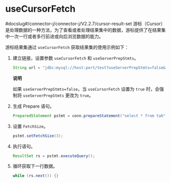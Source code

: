 useCursorFetch 
===================================
#docslug#/connector-j/connector-j/V2.2.7/cursor-result-set
游标（Cursor）是处理数据的一种方法，为了查看或者处理结果集中的数据，游标提供了在结果集中一次一行或者多行前进或向后浏览数据的能力。

游标结果集通过 `useCursorFetch` 获取结果集的使用示例如下：

1. 建立链接，设置参数 `useCursorFetch` 和 `useServerPrepStmts`。

   ```java
   String url = "jdbc:mysql://host:port/test?useServerPrepStmts=false&useCursorFetch=true"conn = DriverManager.getConnection(url,"admin@mysql", "admin");
   ```

   
   **说明**

   

   如果 `useServerPrepStmts=false`，当 `useCursorFetch` 设置为 `true` 时，会强制将 `useServerPrepStmts` 更改为 `true`。
   




<!-- -->

2. 生成 Prepare 语句。

   ```java
   PreparedStatement pstmt = conn.prepareStatement("select * from tab",ResultSet.TYPE_FORWARD_ONLY, ResultSet.CONCUR_READ_ONLY);
   ```

   




<!-- -->

3. 设置 `FetchSize`。

   ```java
   pstmt.setFetchSize(3);
   ```

   




<!-- -->

4. 执行语句。

   ```java
   ResultSet rs = pstmt.executeQuery();
   ```

   




<!-- -->

5. 循环获取下一行数据。

   ```java
   while (rs.next()) {}
   ```

   



